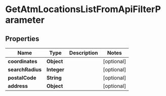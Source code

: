 

# GetAtmLocationsListFromApiFilterParameter


## Properties

| Name | Type | Description | Notes |
|------------ | ------------- | ------------- | -------------|
|**coordinates** | **Object** |  |  [optional] |
|**searchRadius** | **Integer** |  |  [optional] |
|**postalCode** | **String** |  |  [optional] |
|**address** | **Object** |  |  [optional] |



